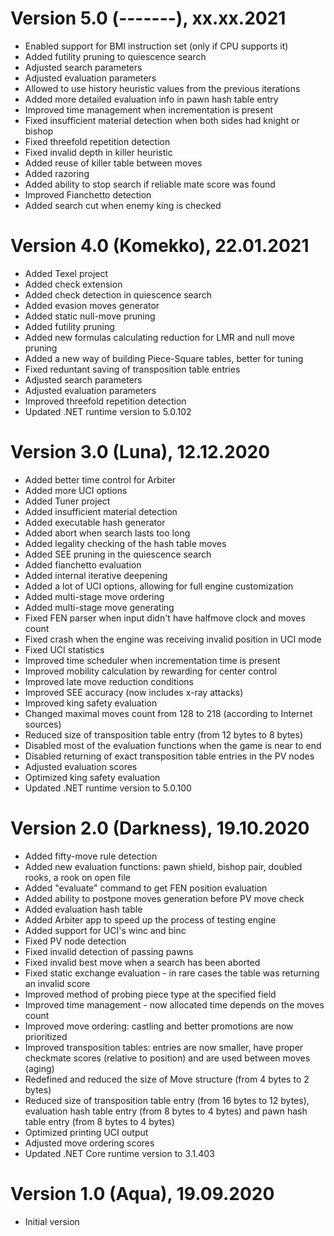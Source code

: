 # Version 5.0 (-------), xx.xx.2021
 - Enabled support for BMI instruction set (only if CPU supports it)
 - Added futility pruning to quiescence search
 - Adjusted search parameters
 - Adjusted evaluation parameters
 - Allowed to use history heuristic values from the previous iterations
 - Added more detailed evaluation info in pawn hash table entry
 - Improved time management when incrementation is present
 - Fixed insufficient material detection when both sides had knight or bishop
 - Fixed threefold repetition detection
 - Fixed invalid depth in killer heuristic
 - Added reuse of killer table between moves
 - Added razoring
 - Added ability to stop search if reliable mate score was found
 - Improved Fianchetto detection
 - Added search cut when enemy king is checked

# Version 4.0 (Komekko), 22.01.2021
 - Added Texel project
 - Added check extension
 - Added check detection in quiescence search
 - Added evasion moves generator
 - Added static null-move pruning
 - Added futility pruning
 - Added new formulas calculating reduction for LMR and null move pruning
 - Added a new way of building Piece-Square tables, better for tuning
 - Fixed reduntant saving of transposition table entries
 - Adjusted search parameters
 - Adjusted evaluation parameters
 - Improved threefold repetition detection
 - Updated .NET runtime version to 5.0.102

# Version 3.0 (Luna), 12.12.2020
 - Added better time control for Arbiter
 - Added more UCI options
 - Added Tuner project
 - Added insufficient material detection
 - Added executable hash generator
 - Added abort when search lasts too long
 - Added legality checking of the hash table moves
 - Added SEE pruning in the quiescence search
 - Added fianchetto evaluation
 - Added internal iterative deepening
 - Added a lot of UCI options, allowing for full engine customization
 - Added multi-stage move ordering
 - Added multi-stage move generating
 - Fixed FEN parser when input didn't have halfmove clock and moves count
 - Fixed crash when the engine was receiving invalid position in UCI mode
 - Fixed UCI statistics
 - Improved time scheduler when incrementation time is present
 - Improved mobility calculation by rewarding for center control
 - Improved late move reduction conditions
 - Improved SEE accuracy (now includes x-ray attacks)
 - Improved king safety evaluation
 - Changed maximal moves count from 128 to 218 (according to Internet sources)
 - Reduced size of transposition table entry (from 12 bytes to 8 bytes)
 - Disabled most of the evaluation functions when the game is near to end
 - Disabled returning of exact transposition table entries in the PV nodes
 - Adjusted evaluation scores
 - Optimized king safety evaluation
 - Updated .NET runtime version to 5.0.100

# Version 2.0 (Darkness), 19.10.2020
 - Added fifty-move rule detection
 - Added new evaluation functions: pawn shield, bishop pair, doubled rooks, a rook on open file
 - Added "evaluate" command to get FEN position evaluation
 - Added ability to postpone moves generation before PV move check
 - Added evaluation hash table
 - Added Arbiter app to speed up the process of testing engine
 - Added support for UCI's winc and binc
 - Fixed PV node detection
 - Fixed invalid detection of passing pawns
 - Fixed invalid best move when a search has been aborted
 - Fixed static exchange evaluation - in rare cases the table was returning an invalid score
 - Improved method of probing piece type at the specified field
 - Improved time management - now allocated time depends on the moves count
 - Improved move ordering: castling and better promotions are now prioritized
 - Improved transposition tables: entries are now smaller, have proper checkmate scores (relative to position) and are used between moves (aging)
 - Redefined and reduced the size of Move structure (from 4 bytes to 2 bytes)
 - Reduced size of transposition table entry (from 16 bytes to 12 bytes), evaluation hash table entry (from 8 bytes to 4 bytes) and pawn hash table entry (from 8 bytes to 4 bytes)
 - Optimized printing UCI output
 - Adjusted move ordering scores
 - Updated .NET Core runtime version to 3.1.403

# Version 1.0 (Aqua), 19.09.2020
 - Initial version
